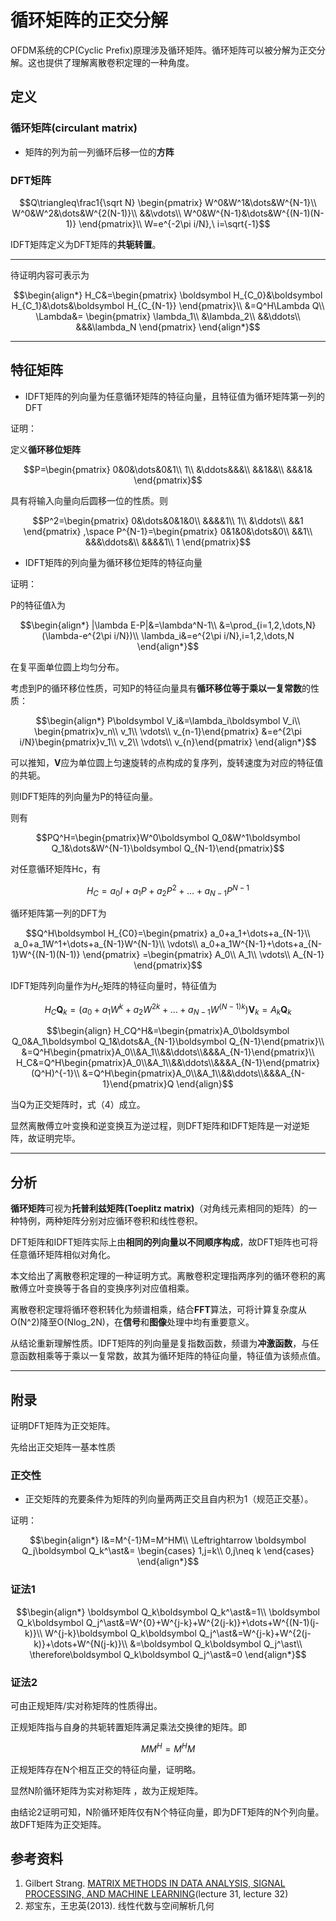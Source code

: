 # 循环矩阵的正交分解

OFDM系统的CP(Cyclic Prefix)原理涉及循环矩阵。循环矩阵可以被分解为正交分解。这也提供了理解离散卷积定理的一种角度。

## 定义

### 循环矩阵(circulant matrix)

- 矩阵的列为前一列循环后移一位的**方阵**

### DFT矩阵

$$Q\triangleq\frac1{\sqrt N}
\begin{pmatrix}
W^0&W^1&\dots&W^{N-1}\\
W^0&W^2&\dots&W^{2(N-1)}\\
&&\vdots\\
W^0&W^{N-1}&\dots&W^{(N-1)(N-1)}
\end{pmatrix}\\
W=e^{-2\pi i/N},\ i=\sqrt{-1}$$

IDFT矩阵定义为DFT矩阵的**共轭转置**。

---

待证明内容可表示为

$$\begin{align*}
H_C&=\begin{pmatrix}
\boldsymbol H_{C_0}&\boldsymbol H_{C_1}&\dots&\boldsymbol H_{C_{N-1}}
\end{pmatrix}\\
&=Q^H\Lambda Q\\
\Lambda&=
\begin{pmatrix}
\lambda_1\\
&\lambda_2\\
&&\ddots\\
&&&\lambda_N
\end{pmatrix}
\end{align*}$$

---

## 特征矩阵

- IDFT矩阵的列向量为任意循环矩阵的特征向量，且特征值为循环矩阵第一列的DFT

证明：

定义**循环移位矩阵**

$$P=\begin{pmatrix}
0&0&\dots&0&1\\
1\\
&\ddots&&&\\
&&1&&\\
&&&1&
\end{pmatrix}$$

具有将输入向量向后圆移一位的性质。则

$$P^2=\begin{pmatrix}
0&\dots&0&1&0\\
&&&&1\\
1\\
&\ddots\\
&&1
\end{pmatrix}
,\space
P^{N-1}=\begin{pmatrix}
0&1&0&\dots&0\\
&&1\\
&&&\ddots&\\
&&&&1\\
1
\end{pmatrix}$$

- IDFT矩阵的列向量为循环移位矩阵的特征向量

证明：

P的特征值λ为

$$\begin{align*}
|\lambda E-P|&=\lambda^N-1\\
&=\prod_{i=1,2,\dots,N}(\lambda-e^{2\pi i/N})\\
\lambda_i&=e^{2\pi i/N},i=1,2,\dots,N
\end{align*}$$

在复平面单位圆上均匀分布。

考虑到P的循环移位性质，可知P的特征向量具有**循环移位等于乘以一复常数**的性质：

$$\begin{align*}
P\boldsymbol V_i&=\lambda_i\boldsymbol V_i\\
\begin{pmatrix}v_n\\ v_1\\ \vdots\\ v_{n-1}\end{pmatrix}
&=e^{2\pi i/N}\begin{pmatrix}v_1\\ v_2\\ \vdots\\ v_{n}\end{pmatrix}
\end{align*}$$

可以推知，**V**应为单位圆上匀速旋转的点构成的复序列，旋转速度为对应的特征值的共轭。

则IDFT矩阵的列向量为P的特征向量。

则有

$$PQ^H=\begin{pmatrix}W^0\boldsymbol Q_0&W^1\boldsymbol Q_1&\dots&W^{N-1}\boldsymbol Q_{N-1}\end{pmatrix}$$

对任意循环矩阵Hc，有

$$H_C=a_0I+a_1P+a_2P^2+\dots+a_{N-1}P^{N-1}$$

循环矩阵第一列的DFT为

$$Q^H\boldsymbol H_{C0}=\begin{pmatrix}
a_0+a_1+\dots+a_{N-1}\\
a_0+a_1W^1+\dots+a_{N-1}W^{N-1}\\
\vdots\\
a_0+a_1W^{N-1}+\dots+a_{N-1}W^{(N-1)(N-1)}
\end{pmatrix}
=\begin{pmatrix}
A_0\\ A_1\\ \vdots\\ A_{N-1}
\end{pmatrix}$$

IDFT矩阵列向量作为$H_C$矩阵的特征向量时，特征值为

$$H_C\boldsymbol Q_{k}=(a_0+a_1W^k+a_2W^{2k}+\dots+a_{N-1}W^{(N-1)k})\boldsymbol V_k
=A_k\boldsymbol Q_k$$

$$\begin{align}
H_CQ^H&=\begin{pmatrix}A_0\boldsymbol Q_0&A_1\boldsymbol Q_1&\dots&A_{N-1}\boldsymbol Q_{N-1}\end{pmatrix}\\
&=Q^H\begin{pmatrix}A_0\\&A_1\\&&\ddots\\&&&A_{N-1}\end{pmatrix}\\
H_C&=Q^H\begin{pmatrix}A_0\\&A_1\\&&\ddots\\&&&A_{N-1}\end{pmatrix}(Q^H)^{-1}\\
&=Q^H\begin{pmatrix}A_0\\&A_1\\&&\ddots\\&&&A_{N-1}\end{pmatrix}Q
\end{align}$$

当Q为正交矩阵时，式（4）成立。

显然离散傅立叶变换和逆变换互为逆过程，则DFT矩阵和IDFT矩阵是一对逆矩阵，故证明完毕。

---

## 分析

**循环矩阵**可视为**托普利兹矩阵(Toeplitz matrix)**（对角线元素相同的矩阵）的一种特例，两种矩阵分别对应循环卷积和线性卷积。

DFT矩阵和IDFT矩阵实际上由**相同的列向量以不同顺序构成**，故DFT矩阵也可将任意循环矩阵相似对角化。

本文给出了离散卷积定理的一种证明方式。离散卷积定理指两序列的循环卷积的离散傅立叶变换等于各自的变换序列对应值相乘。

离散卷积定理将循环卷积转化为频谱相乘，结合**FFT**算法，可将计算复杂度从O(N^2)降至O(Nlog_2N)，在**信号**和**图像**处理中均有重要意义。

从结论重新理解性质。IDFT矩阵的列向量是复指数函数，频谱为**冲激函数**，与任意函数相乘等于乘以一复常数，故其为循环矩阵的特征向量，特征值为该频点值。

---

## 附录

证明DFT矩阵为正交矩阵。

先给出正交矩阵一基本性质

### 正交性

- 正交矩阵的充要条件为矩阵的列向量两两正交且自内积为1（规范正交基）。

证明：

$$\begin{align*}
I&=M^{-1}M=M^HM\\
\Leftrightarrow \boldsymbol Q_j\boldsymbol Q_k^\ast&=
\begin{cases}
1,j=k\\
0,j\neq k
\end{cases}
\end{align*}$$

### 证法1

$$\begin{align*}
\boldsymbol Q_k\boldsymbol Q_k^\ast&=1\\
\boldsymbol Q_k\boldsymbol Q_j^\ast&=W^{0}+W^{j-k}+W^{2(j-k)}+\dots+W^{(N-1)(j-k)}\\
W^{j-k}\boldsymbol Q_k\boldsymbol Q_j^\ast&=W^{j-k}+W^{2(j-k)}+\dots+W^{N(j-k)}\\
&=\boldsymbol Q_k\boldsymbol Q_j^\ast\\
\therefore\boldsymbol Q_k\boldsymbol Q_j^\ast&=0
\end{align*}$$

### 证法2

可由正规矩阵/实对称矩阵的性质得出。

正规矩阵指与自身的共轭转置矩阵满足乘法交换律的矩阵。即

$$MM^H=M^HM$$

正规矩阵存在N个相互正交的特征向量，证明略。

显然N阶循环矩阵为实对称矩阵 ，故为正规矩阵。

由结论2证明可知，N阶循环矩阵仅有N个特征向量，即为DFT矩阵的N个列向量。故DFT矩阵为正交矩阵。

## 参考资料

1. Gilbert Strang. [MATRIX METHODS IN DATA ANALYSIS, SIGNAL PROCESSING, AND MACHINE LEARNING](https://ocw.mit.edu/courses/18-065-matrix-methods-in-data-analysis-signal-processing-and-machine-learning-spring-2018/)(lecture 31, lecture 32)
2. 郑宝东，王忠英(2013). 线性代数与空间解析几何
